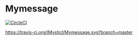 # Mymessage
[![CircleCI](https://circleci.com/gh/lMysticl/Mymessage.svg?style=svg)](https://circleci.com/gh/lMysticl/Mymessage)

https://travis-ci.org/lMysticl/Mymessage.svg?branch=master

